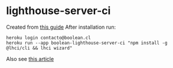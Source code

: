 # lighthouse-server-ci

Created from [this guide](https://github.com/GoogleChrome/lighthouse-ci/blob/main/docs/recipes/heroku-server/README.md)
After installation run:

```
heroku login contacto@boolean.cl
heroku run --app boolean-lighthouse-server-ci "npm install -g @lhci/cli && lhci wizard"
```

Also see [this article](https://raybogman.com/jekyll-travis-lighthouse-heroku-ci-cd#8-run-lhci-wizard)